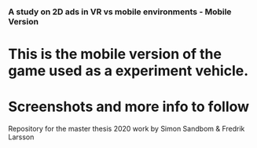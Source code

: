 ### A study on 2D ads in VR vs mobile environments - Mobile Version

# This is the mobile version of the game used as a experiment vehicle.
# Screenshots and more info to follow




Repository for the master thesis 2020 work by Simon Sandbom &amp; Fredrik Larsson
